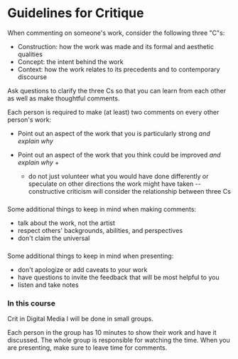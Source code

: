 # Guidelines for Critique

When commenting on someone's work, consider the following three "C"s:
- Construction: how the work was made and its formal and aesthetic qualities
- Concept: the intent behind the work
- Context: how the work relates to its precedents and to contemporary discourse

Ask questions to clarify the three Cs so that you can learn from each other as well as make thoughtful comments.

Each person is required to make (at least) two comments on every other person's work:
- Point out an aspect of the work that you is particularly strong _and explain why_
- Point out an aspect of the work that you think could be improved _and explain why_ +

    + do not just volunteer what you would have done differently or speculate on other directions the work might have taken -- constructive criticism will consider the relationship between three Cs

###

Some additional things to keep in mind when making comments:
- talk about the work, not the artist
- respect others' backgrounds, abilities, and perspectives
- don't claim the universal

###

Some additional things to keep in mind when presenting:
- don't apologize or add caveats to your work
- have questions to invite the feedback that will be most helpful to you
- listen and take notes



### In this course

Crit in Digital Media I will be done in small groups.

Each person in the group has 10 minutes to show their work and have it discussed. The whole group is responsible for watching the time. When you are presenting, make sure to leave time for comments.
